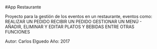 #App Restaurante

Proyecto para la gestión de los eventos en un restaurante, eventos como:
	REALIZAR UN PEDIDO
	RECIBIR UN PEDIDO
	GESTIONAR UN MENÚ - AÑADIR, ELIMINAR Y EDITAR PLATOS Y BEBIDAS
	ENTRE OTRAS FUNCIONES

Autor:	Carlos Elguedo
Año:	2017

